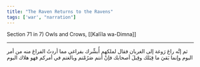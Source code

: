 ```yaml
---
title: "The Raven Returns to the Ravens"
tags: ['war', "narration"]
---
```


 Section 71 in 7) Owls and Crows, [[Kalīla wa-Dimna]]

---
ثم إنَّه راغ رَوغة إلى الغربان فقال لملكهم أُبشِّرك بفراغي مما أردتُ الفراغ منه من أمر البوم وإنما بَقيَ ما قِبَلك وقِبلَ أصحابك فإنْ أنتم صَرُمْتم وبالغتم في أمركم فهو هلاك البوم

